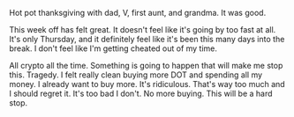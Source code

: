 Hot pot thanksgiving with dad, V, first aunt, and grandma. It was good.

This week off has felt great. It doesn't feel like it's going by too fast at all. It's only Thursday, and it definitely feel like it's been this many days into the break. I don't feel like I'm getting cheated out of my time.

All crypto all the time. Something is going to happen that will make me stop this. Tragedy. I felt really clean buying more DOT and spending all my money. I already want to buy more. It's ridiculous. That's way too much and I should regret it. It's too bad I don't. No more buying. This will be a hard stop.
